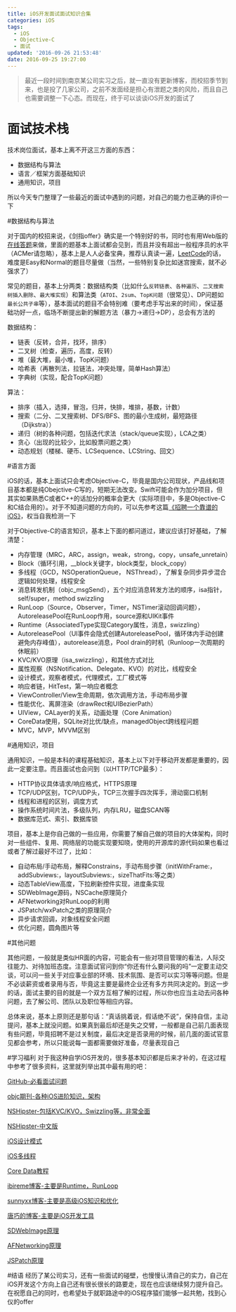 ```yaml
---
title: iOS开发面试面试知识合集
categories: iOS
tags:
  - iOS
  - Objective-C
  - 面试
updated: '2016-09-26 21:53:48'
date: 2016-09-25 19:27:00
---
```


> 最近一段时间到南京某公司实习之后，就一直没有更新博客，而校招季节到来，也是投了几家公司，之前不发面经是担心有泄题之类的风险，而且自己也需要调整一下心态。而现在，终于可以谈谈iOS开发的面试了

# 面试技术栈

技术岗位面试，基本上离不开这三方面的东西：

+ 数据结构与算法
+ 语言／框架方面基础知识
+ 通用知识，项目

所以今天专门整理了一些最近的面试中遇到的问题，对自己的能力也正确的评价一下

#数据结构与算法

对于国内的校招来说，《剑指offer》确实是一个特别好的书，同时也有用Web版的[在线答题](http://www.nowcoder.com/ta/coding-interviews?page=1)来做，里面的题基本上面试都会见到，而且并没有超出一般程序员的水平（ACMer请忽略），基本上是人人必备宝典，推荐认真读一遍，[LeetCode](https://leetcode.com/)的话，难度是Easy和Normal的题目尽量做（当然，一些特别复杂比如迷宫搜索，就不必强求了）

常见的题目，基本上分两类：数据结构类（比如什么`反转链表`、`各种遍历`、`二叉搜索树插入删除`、`最大堆实现`）和算法类（`ATOI`、`2sum`、`TopK问题`（很常见）、DP问题如`最长公共子串`等），基本面试的题目不会特别难（要考虑手写出来的时间），保证基础功好一点，临场不断提出新的解题方法（暴力->递归->DP），总会有方法的

数据结构：

+ 链表（反转，合并，找环，排序）
+ 二叉树（检查，遍历，高度，反转）
+ 堆（最大堆，最小堆，TopK问题）
+ 哈希表（再散列法，拉链法，冲突处理，简单Hash算法）
+ 字典树（实现，配合TopK问题）

算法：

+ 排序（插入，选择，冒泡，归并，快排，堆排，基数，计数）
+ 搜索（二分、二叉搜索树、DFS/BFS、图的最小生成树，最短路径（Dijkstra））
+ 递归（树的各种问题，包括迭代求法（stack/queue实现），LCA之类）
+ 贪心（出现的比较少，比如股票问题之类）
+ 动态规划（楼梯、硬币、LCSequence、LCString、回文）

#语言方面

iOS的话，基本上面试只会考虑Objective-C，毕竟是国内公司现状，产品线和项目基本都是纯Obejctive-C写的，短期无法改变。Swift可能会作为加分项目，但其实如果熟悉C或者C++的话加分的概率会更大（实际项目中，多是Objective-C和C结合用的）。对于不知道问题的方向的，可以先参考这篇[《招聘一个靠谱的 iOS》](https://github.com/ChenYilong/iOSInterviewQuestions)，权当自我检测一下

对于Objective-C的语言知识，基本上下面的都问道过，建议应该打好基础，了解清楚：

+ 内存管理（MRC，ARC，assign，weak，strong，copy，unsafe_unretain）
+ Block（循环引用，\_\_block关键字，block类型，block_copy）
+ 多线程（GCD，NSOperationQueue， NSThread），了解复杂同步异步混合逻辑如何处理，线程安全
+ 消息转发机制（objc_msgSend），五个对应消息转发方法的顺序，isa指针，self/super，method swizzling
+ RunLoop（Source，Observer，Timer，NSTimer滚动回调问题），AutoreleasePool在RunLoop作用，source源和UIKit事件
+ Runtime（AssociatedType实现Category属性，消息，swizzling）
+ AutoreleasePool（UI事件会隐式创建AutoreleasePool，循环体内手动创建避免内存峰值），autorelease消息，Pool drain的时机（Runloop一次周期的休眠前）
+ KVC/KVO原理（isa_swizzling），和其他方式对比
+ 属性观察（NSNotification、Delegate、KVO）的对比，线程安全
+ 设计模式，观察者模式，代理模式，工厂模式等
+ 响应者链，HitTest，第一响应者概念
+ ViewController/View生命周期，依次调用方法，手动布局步骤
+ 性能优化、离屏渲染（drawRect和UIBezierPath）
+ UIView，CALayer的关系，动画处理（Core Animation）
+ CoreData使用，SQLite对比优/缺点，managedObject跨线程问题
+ MVC，MVP，MVVM区别

#通用知识，项目

通用知识，一般是本科的课程基础知识，基本上以下对于移动开发都是重要的，因此一定要注意。而且面试也会问到（以HTTP/TCP最多）：

+ HTTP协议具体请求/响应格式，HTTPS原理
+ TCP/UDP区别，TCP/UDP头，TCP三次握手四次挥手，滑动窗口机制
+ 线程和进程的区别，调度方式
+ 操作系统时间片法，多级队列，内存LRU，磁盘SCAN等
+ 数据库范式、索引、数据库锁


项目，基本上是你自己做的一些应用，你需要了解自己做的项目的大体架构，同时对一些组件、复用、网络层的功能实现要知晓，使用的开源库的源代码如果也看过或者了解过最好不过了，比如：

+ 自动布局/手动布局，解释Constrains，手动布局步骤（initWithFrame:，addSubviews:，layoutSubviews:，sizeThatFits:等之类）
+ 动态TableView高度，下拉刷新控件实现，进度条实现
+ SDWebImage源码，NSCache原理简介
+ AFNetworking对RunLoop的利用
+ JSPatch/wxPatch之类的原理简介
+ 异步请求回调，对象线程安全问题
+ 优化问题，圆角图片等

#其他问题

其他问题，一般就是类似HR面的内容，可能会有一些对项目管理的看法，人际交往能力、对待加班态度。注意面试官问到你“你还有什么要问我的吗”一定要主动交谈，可以问一些关于对应事业部的环境、技术氛围、是否可以实习等等问题。但是不必谈薪资或者录用与否，毕竟这主要是最终企业还有多方共同决定的。到这一步的话，面试主要的目的就是一个双方互相了解的过程，所以你也应当主动去问各种问题，去了解公司、团队以及职位等相应内容。

总体来说，基本上原则还是那句话：“真话挑着说，假话绝不说”，保持自信，主动提问，基本上就没问题。如果真到最后却还是失之交臂，一般都是自己前几面表现有些问题，毕竟招聘不是过关制度，最后决定是否录用的时候，前几面的面试官意见都会参考，所以只能说每一面都需要做好准备，尽量表现自己

#学习福利
对于我这种自学iOS开发的，很多基本知识都是后来才补的，在这过程中参考了很多资料，这里就列举出其中最有用的吧：

[GitHub-必看面试问题](https://github.com/ChenYilong/iOSInterviewQuestions)

[objc期刊-各种iOS进阶知识，架构](https://objccn.io/issues/)

[NSHipster-包括KVC/KVO，Swizzling等，非常全面](http://nshipster.com/)

[NSHipster-中文版](http://nshipster.cn/)

[iOS设计模式](https://www.raywenderlich.com/46988/ios-design-patterns)

[iOS多线程](http://www.jianshu.com/p/0b0d9b1f1f19)

[Core Data教程](https://www.raywenderlich.com/115695/getting-started-with-core-data-tutorial)

[ibireme博客-主要是Runtime，RunLoop](http://blog.ibireme.com)

[sunnyxx博客-主要是高级iOS知识和优化](http://blog.sunnyxx.com)

[唐巧的博客-主要是iOS开发工具](http://blog.devtang.com)

[SDWebImage原理](http://www.jianshu.com/p/ba4cbf8dfe49)

[AFNetworking原理](http://www.jianshu.com/p/358dc280fb33)

[JSPatch原理](https://github.com/bang590/JSPatch/wiki/JSPatch-实现原理详解)

#结语
经历了某公司实习，还有一些面试的碰壁，也慢慢认清自己的实力，自己在iOS开发这个方向上自己还有很长很长的路要走，现在也应该继续努力提升自己。在祝愿自己的同时，也希望处于就职路途中的iOS程序猿们能够一起共勉，找到心仪的offer